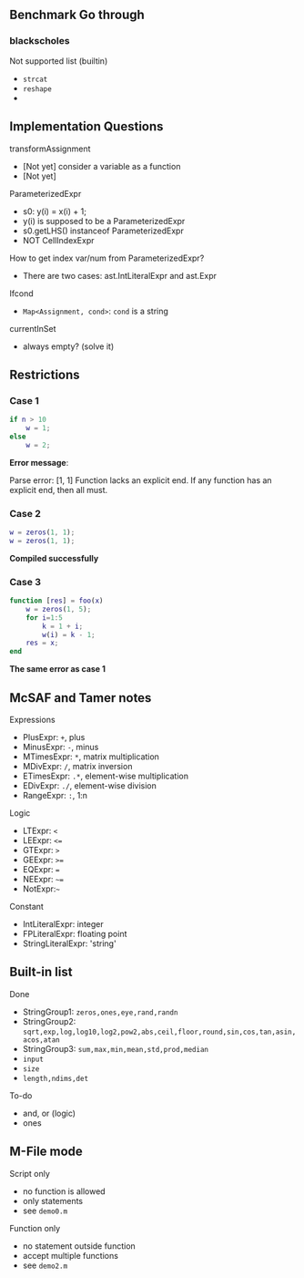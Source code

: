 ## Benchmark Go through

### blackscholes

Not supported list (builtin)

- `strcat`
- `reshape`
- 

## Implementation Questions

transformAssignment

- [Not yet] consider a variable as a function
- [Not yet]  

ParameterizedExpr

- s0: y(i) = x(i) + 1;
- y(i) is supposed to be a ParameterizedExpr
- s0.getLHS() instanceof ParameterizedExpr
- NOT CellIndexExpr

How to get index var/num from ParameterizedExpr?

- There are two cases: ast.IntLiteralExpr and ast.Expr


Ifcond

- `Map<Assignment, cond>`: `cond` is a string
	
currentInSet

- always empty? (solve it)

## Restrictions

### Case 1

```matlab
if n > 10
	w = 1;
else
	w = 2;
```

**Error message**:

Parse error: [1, 1] Function lacks an explicit end.  If any function has an explicit end, then all must.

### Case 2

```matlab
w = zeros(1, 1);
w = zeros(1, 1);
```

**Compiled successfully**


### Case 3

```matlab
function [res] = foo(x)
	w = zeros(1, 5);
	for i=1:5
		k = 1 + i;
		w(i) = k - 1;
	res = x;
end
```

**The same error as case 1**

## McSAF and Tamer notes

Expressions

- PlusExpr: `+`, plus
- MinusExpr: `-`, minus
- MTimesExpr: `*`, matrix multiplication
- MDivExpr: `/`, matrix inversion
- ETimesExpr: `.*`, element-wise multiplication
- EDivExpr: `./`, element-wise division
- RangeExpr: `:`, 1:n

Logic

- LTExpr: `<`
- LEExpr: `<=`
- GTExpr: `>`
- GEExpr: `>=`
- EQExpr: `=`
- NEExpr: `~=`
- NotExpr:`~`

Constant

- IntLiteralExpr: integer
- FPLiteralExpr: floating point
- StringLiteralExpr: 'string'


## Built-in list

Done

- StringGroup1: `zeros,ones,eye,rand,randn`
- StringGroup2: `sqrt,exp,log,log10,log2,pow2,abs,ceil,floor,round,sin,cos,tan,asin,acos,atan`
- StringGroup3: `sum,max,min,mean,std,prod,median`
- `input`
- `size`
- `length,ndims,det`


To-do

- and, or (logic)
- ones

## M-File mode

Script only
- no function is allowed
- only statements
- see `demo0.m`

Function only
- no statement outside function
- accept multiple functions
- see `demo2.m`


